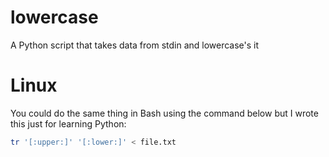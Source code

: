 # lowercase
A Python script that takes data from stdin and lowercase's it

# Linux
You could do the same thing in Bash using the command below but I wrote this just for learning Python:
```bash
tr '[:upper:]' '[:lower:]' < file.txt
```

